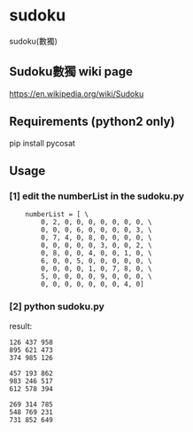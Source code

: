 # sudoku
sudoku(數獨)

## Sudoku數獨 wiki page
https://en.wikipedia.org/wiki/Sudoku

## Requirements (python2 only)
pip install pycosat

## Usage

### [1] edit the numberList in the sudoku.py
```
	numberList = [ \
		0, 2, 0, 0, 0, 0, 0, 0, 0, \
		0, 0, 0, 6, 0, 0, 0, 0, 3, \
        0, 7, 4, 0, 8, 0, 0, 0, 0, \
        0, 0, 0, 0, 0, 3, 0, 0, 2, \
        0, 8, 0, 0, 4, 0, 0, 1, 0, \
        6, 0, 0, 5, 0, 0, 0, 0, 0, \
        0, 0, 0, 0, 1, 0, 7, 8, 0, \
        5, 0, 0, 0, 0, 9, 0, 0, 0, \
        0, 0, 0, 0, 0, 0, 0, 4, 0]
```

### [2] python sudoku.py
result:
```
126 437 958 
895 621 473 
374 985 126 
 
457 193 862 
983 246 517 
612 578 394 
 
269 314 785 
548 769 231 
731 852 649 
```

